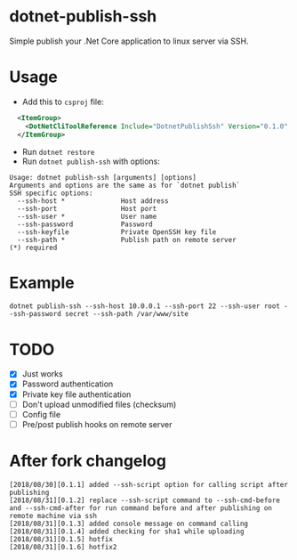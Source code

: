 # dotnet-publish-ssh

Simple publish your .Net Core application to linux server via SSH.

# Usage

* Add this to `csproj` file:
```XML
  <ItemGroup>
    <DotNetCliToolReference Include="DotnetPublishSsh" Version="0.1.0" />
  </ItemGroup>
```

* Run `dotnet restore`
* Run `dotnet publish-ssh` with options:
```
Usage: dotnet publish-ssh [arguments] [options]
Arguments and options are the same as for `dotnet publish`
SSH specific options:
  --ssh-host *              Host address
  --ssh-port                Host port
  --ssh-user *              User name
  --ssh-password            Password
  --ssh-keyfile             Private OpenSSH key file
  --ssh-path *              Publish path on remote server
(*) required
```

# Example

`dotnet publish-ssh --ssh-host 10.0.0.1 --ssh-port 22 --ssh-user root --ssh-password secret --ssh-path /var/www/site`

# TODO

- [x] Just works
- [x] Password authentication
- [x] Private key file authentication
- [ ] Don't upload unmodified files (checksum)
- [ ] Config file
- [ ] Pre/post publish hooks on remote server

# After fork changelog

```
[2018/08/30][0.1.1] added --ssh-script option for calling script after publishing
[2018/08/31][0.1.2] replace --ssh-script command to --ssh-cmd-before and --ssh-cmd-after for run command before and after publishing on remote machine via ssh
[2018/08/31][0.1.3] added console message on command calling
[2018/08/31][0.1.4] added checking for sha1 while uploading
[2018/08/31][0.1.5] hotfix
[2018/08/31][0.1.6] hotfix2